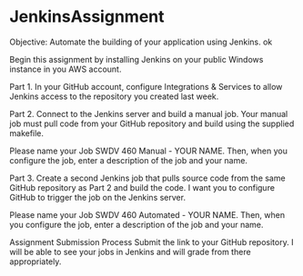 # JenkinsAssignment
Objective: Automate the building of your application using Jenkins. ok

Begin this assignment by installing Jenkins on your public Windows instance in you AWS account.

Part 1.
In your GitHub account, configure Integrations & Services to allow Jenkins access to the repository you created last week.

Part 2.
Connect to the Jenkins server and build a manual job. Your manual job must pull code from your GitHub repository and build using the supplied makefile.

Please name your Job SWDV 460 Manual - YOUR NAME. Then, when you configure the job, enter a description of the job and your name.

Part 3. 
Create a second Jenkins job that pulls source code from the same GitHub repository as Part 2 and build the code. I want you to configure GitHub to trigger the job on the Jenkins server.  

Please name your Job SWDV 460 Automated - YOUR NAME.  Then, when you configure the job, enter a description of the job and your name.

Assignment Submission Process
Submit the link to your GitHub repository. I will be able to see your jobs in Jenkins and will grade from there appropriately.
